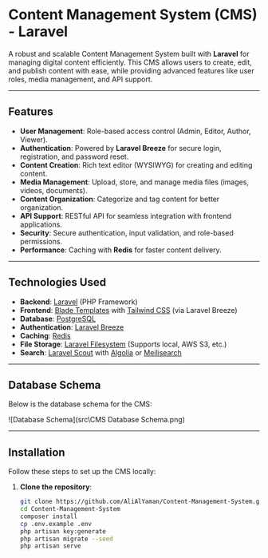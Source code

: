# Content Management System (CMS) - Laravel

A robust and scalable Content Management System built with **Laravel** for managing digital content efficiently. This CMS allows users to create, edit, and publish content with ease, while providing advanced features like user roles, media management, and API support.

---

## Features

- **User Management**: Role-based access control (Admin, Editor, Author, Viewer).
- **Authentication**: Powered by **Laravel Breeze** for secure login, registration, and password reset.
- **Content Creation**: Rich text editor (WYSIWYG) for creating and editing content.
- **Media Management**: Upload, store, and manage media files (images, videos, documents).
- **Content Organization**: Categorize and tag content for better organization.
- **API Support**: RESTful API for seamless integration with frontend applications.
- **Security**: Secure authentication, input validation, and role-based permissions.
- **Performance**: Caching with **Redis** for faster content delivery.

---

## Technologies Used

- **Backend**: [Laravel](https://laravel.com/) (PHP Framework)
- **Frontend**: [Blade Templates](https://laravel.com/docs/blade) with [Tailwind CSS](https://tailwindcss.com/) (via Laravel Breeze)
- **Database**: [PostgreSQL](https://www.postgresql.org/)
- **Authentication**: [Laravel Breeze](https://laravel.com/docs/starter-kits#laravel-breeze)
- **Caching**: [Redis](https://redis.io/)
- **File Storage**: [Laravel Filesystem](https://laravel.com/docs/filesystem) (Supports local, AWS S3, etc.)
- **Search**: [Laravel Scout](https://laravel.com/docs/scout) with [Algolia](https://www.algolia.com/) or [Meilisearch](https://www.meilisearch.com/)

---

## Database Schema

Below is the database schema for the CMS:

![Database Schema](src\CMS Database Schema.png)

---

## Installation

Follow these steps to set up the CMS locally:

1. **Clone the repository**:
   ```bash
   git clone https://github.com/AliAlYaman/Content-Management-System.git
   cd Content-Management-System
   composer install
   cp .env.example .env
   php artisan key:generate
   php artisan migrate --seed
   php artisan serve